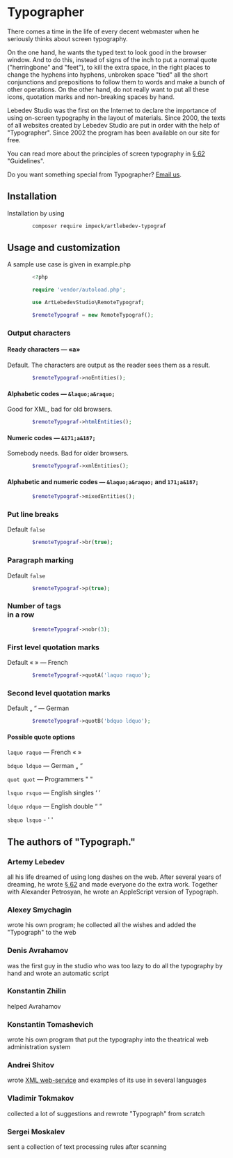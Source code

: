 
# Typographer

There comes a time in the life of every decent webmaster when he seriously thinks about screen typography.

On the one hand, he wants the typed text to look good in the browser window. And to do this, instead of signs of the inch to put a normal quote ("herringbone" and "feet"), to kill the extra space, in the right places to change the hyphens into hyphens, unbroken space "tied" all the short conjunctions and prepositions to follow them to words and make a bunch of other operations. On the other hand, do not really want to put all these icons, quotation marks and non-breaking spaces by hand.

Lebedev Studio was the first on the Internet to declare the importance of using on-screen typography in the layout of materials. Since 2000, the texts of all websites created by Lebedev Studio are put in order with the help of "Typographer". Since 2002 the program has been available on our site for free.

You can read more about the principles of screen typography in [§ 62](https://www.artlebedev.ru/kovodstvo/sections/62/) "Guidelines".

Do you want something special from Typographer? [Email us](mailto:tema@tema.ru?subject=typograf_wish_list).

## Installation

Installation by using

```sh
        composer require impeck/artlebedev-typograf
```

## Usage and customization

A sample use case is given in example.php

```php
        <?php

        require 'vendor/autoload.php';

        use ArtLebedevStudio\RemoteTypograf;

        $remoteTypograf = new RemoteTypograf();
```

### Output characters

#### Ready characters — «а»

Default. The characters are output as the reader sees them as a result.

```php
        $remoteTypograf->noEntities();
```

#### Alphabetic codes — `&laquo;a&raquo;`

Good for XML, bad for old browsers.

```php
        $remoteTypograf->htmlEntities();
```

#### Numeric codes — `&171;a&187;`

Somebody needs. Bad for older browsers.

```php
        $remoteTypograf->xmlEntities();
```

#### Alphabetic and numeric codes — `&laquo;a&raquo;` and `171;a&187;`

```php
        $remoteTypograf->mixedEntities();
```

### Put line breaks

Default `false`

```php
        $remoteTypograf->br(true);
```

### Paragraph marking

Default `false`

```php
        $remoteTypograf->p(true);
```

### Number of tags </br> in a row

```php
        $remoteTypograf->nobr(3);
```

### First level quotation marks

Default « » — French

```php
        $remoteTypograf->quotA('laquo raquo');
```

### Second level quotation marks

Default „ “ — German

```php
        $remoteTypograf->quotB('bdquo ldquo'); 
```

#### Possible quote options

`laquo raquo` — French « »

`bdquo ldquo` — German „ “

`quot quot` — Programmers " "

`lsquo rsquo` — English singles  ‘ ’

`ldquo rdquo` — English double “ ”

`sbquo lsquo` - ' '

## The authors of "Typograph."

### Artemy Lebedev

all his life dreamed of using long dashes on the web. After several years of dreaming, he wrote [§ 62](https://www.artlebedev.ru/kovodstvo/sections/62/) and made everyone do the extra work. Together with Alexander Petrosyan, he wrote an AppleScript version of Typograph.

### Alexey Smychagin

wrote his own program; he collected all the wishes and added the "Typograph" to the web

### Denis Avrahamov

was the first guy in the studio who was too lazy to do all the typography by hand and wrote an automatic script

### Konstantin Zhilin

helped Avrahamov

### Konstantin Tomashevich

wrote his own program that put the typography into the theatrical web administration system

### Andrei Shitov

wrote [XML web-service](https://www.artlebedev.ru/typograf/webservice/) and examples of its use in several languages

### Vladimir Tokmakov

collected a lot of suggestions and rewrote "Typograph" from scratch

### Sergei Moskalev

sent a collection of text processing rules after scanning
